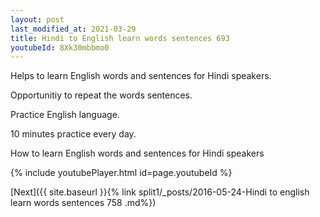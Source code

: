 ```yaml
---
layout: post
last_modified_at: 2021-03-29
title: Hindi to English learn words sentences 693 
youtubeId: 8Xk30mbbmo0
---
```

 
 
Helps to learn English words and sentences for Hindi speakers.

Opportunitiy to repeat the words sentences. 

Practice English language. 
 
10 minutes practice every day. 
 
How to learn English words and sentences for Hindi speakers 
 
{% include youtubePlayer.html id=page.youtubeId %}
 
 
[Next]({{ site.baseurl }}{% link  split1/_posts/2016-05-24-Hindi to english learn words sentences 758 .md%})
 
